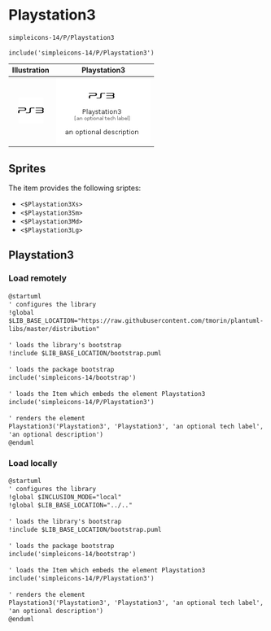 # Playstation3


```text
simpleicons-14/P/Playstation3
```

```text
include('simpleicons-14/P/Playstation3')
```



| Illustration | Playstation3 |
| :---: | :---: |
| ![illustration for Illustration](../../simpleicons-14/P/Playstation3.png) | ![illustration for Playstation3](../../simpleicons-14/P/Playstation3.Local.png) |



## Sprites
The item provides the following sriptes:

- `<$Playstation3Xs>`
- `<$Playstation3Sm>`
- `<$Playstation3Md>`
- `<$Playstation3Lg>`





## Playstation3

### Load remotely
```plantuml
@startuml
' configures the library
!global $LIB_BASE_LOCATION="https://raw.githubusercontent.com/tmorin/plantuml-libs/master/distribution"

' loads the library's bootstrap
!include $LIB_BASE_LOCATION/bootstrap.puml

' loads the package bootstrap
include('simpleicons-14/bootstrap')

' loads the Item which embeds the element Playstation3
include('simpleicons-14/P/Playstation3')

' renders the element
Playstation3('Playstation3', 'Playstation3', 'an optional tech label', 'an optional description')
@enduml
```

### Load locally
```plantuml
@startuml
' configures the library
!global $INCLUSION_MODE="local"
!global $LIB_BASE_LOCATION="../.."

' loads the library's bootstrap
!include $LIB_BASE_LOCATION/bootstrap.puml

' loads the package bootstrap
include('simpleicons-14/bootstrap')

' loads the Item which embeds the element Playstation3
include('simpleicons-14/P/Playstation3')

' renders the element
Playstation3('Playstation3', 'Playstation3', 'an optional tech label', 'an optional description')
@enduml
```

